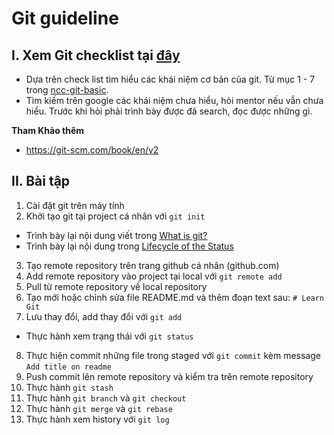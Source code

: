 # Git guideline

## I. Xem Git checklist tại [đây](https://github.com/nccasia/ncc-git-basic)

- Dựa trên check list tìm hiểu các khái niệm cơ bản của git. Từ mục 1 - 7 trong [ncc-git-basic](https://github.com/nccasia/ncc-git-basic). 
- Tìm kiếm trên google các khái niệm chưa hiểu, hỏi mentor nếu vẫn chưa hiểu. Trước khi hỏi phải trình bày được đã search, đọc được những gì.


**Tham Khảo thêm**
- https://git-scm.com/book/en/v2

## II. Bài tập

1. Cài đặt git trên máy tính
2. Khởi tạo git tại project cá nhân với `git init`

- Trình bày lại nội dung viết trong [What is git?](https://github.com/nccasia/ncc-git-basic/blob/main/book/01-what-is-git.md)
- Trình bày lại nội dung trong [Lifecycle of the Status](https://github.com/nccasia/ncc-git-basic/blob/main/book/03-lifecycle-of-the-status.md)

3. Tạo remote repository trên trang github cá nhân (github.com)
4. Add remote repository vào project tại local với `git remote add`
5. Pull từ remote repository về local repository
6. Tạo mới hoặc chỉnh sửa file README.md và thêm đoạn text sau: `# Learn Git`
7. Lưu thay đổi, add thay đổi với `git add`

- Thực hành xem trạng thái với `git status`

8. Thực hiện commit những file trong staged với `git commit` kèm message `Add title on readme`
9. Push commit lên remote repository và kiểm tra trên remote repository
10. Thực hành `git stash`
11. Thực hành `git branch` và `git checkout`
12. Thực hành `git merge` và `git rebase`
13. Thực hành xem history với `git log`
